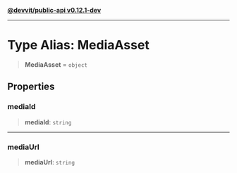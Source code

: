 [**@devvit/public-api v0.12.1-dev**](../README.md)

---

# Type Alias: MediaAsset

> **MediaAsset** = `object`

## Properties

<a id="mediaid"></a>

### mediaId

> **mediaId**: `string`

---

<a id="mediaurl"></a>

### mediaUrl

> **mediaUrl**: `string`
